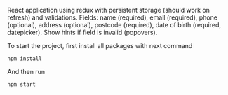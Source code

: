 React application using redux with persistent storage (should work on refresh) and validations.
Fields: name (required), email (required), phone (optional), address (optional), postcode (required), date of birth (required, datepicker). 
Show hints if field is invalid (popovers).

To start the project, first install all packages with next command

    npm install
    
And then run 

    npm start
    
